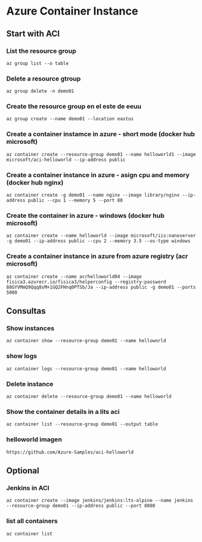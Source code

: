 # Azure Container Instance

## Start with ACI

### List the resource group
```
az group list --o table
```

### Delete a resource gtroup
```
az group delete -n demo01
```

### Create the resource group en el este de eeuu
```
az group create --name demo01 --location eastus
```

### Create a container instamce in azure - short mode (docker hub microsoft)
```
az container create --resource-group demo01 --name helloworld1 --image microsoft/aci-helloworld --ip-address public
```

### Create a container instance in azure - asign cpu and memory (docker hub nginx)
```
az container create -g demo01 --name nginx --image library/nginx --ip-address public --cpu 1 --memory 5 --port 80
```

### Create the container in azure - windows (docker hub microsoft)
```
az container create --name helloworld --image microsoft/iis:nanoserver -g demo01 --ip-address public --cpu 2 --memory 3.5 --os-type windows
```

### Create a container instance in azure from azure registry (acr microsoft)
```
az container create --name acrhelloworld04 --image fisica3.azurecr.io/fisica3/helperconfig --registry-password 88GYVMmQ9Qqq8sM+1GQ2FHnq0PTSb/Ja --ip-address public -g demo01 --ports 5000
```


## Consultas

### Show instances
```
az container show --resource-group demo01 --name helloworld
```

### show logs
```
az container logs --resource-group demo01 --name helloworld
```
### Delete instance
```
az container delete --resource-group demo01 --name helloworld
```
### Show the container details in a lits aci
```
az container list --resource-group demo01 --output table
```

### helloworld imagen
```
https://github.com/Azure-Samples/aci-helloworld
```

## Optional
### Jenkins in ACI
```
az container create --image jenkins/jenkins:lts-alpine --name jenkins --resource-group demo01 --ip-address public --port 8080
```

### list all containers
```
az container list
```



